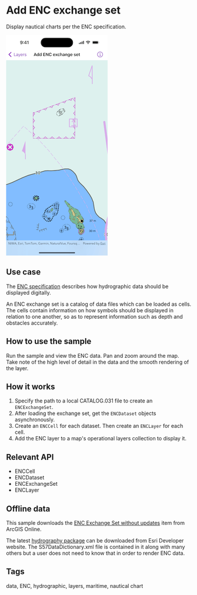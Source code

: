 # Add ENC exchange set

Display nautical charts per the ENC specification.

![Image showing the add ENC exchange set app](add-enc-exchange-set.png)

## Use case

The [ENC specification](https://docs.iho.int/iho_pubs/standard/S-57Ed3.1/20ApB1.pdf) describes how hydrographic data should be displayed digitally.

An ENC exchange set is a catalog of data files which can be loaded as cells. The cells contain information on how symbols should be displayed in relation to one another, so as to represent information such as depth and obstacles accurately.

## How to use the sample

Run the sample and view the ENC data. Pan and zoom around the map. Take note of the high level of detail in the data and the smooth rendering of the layer.

## How it works

1. Specify the path to a local CATALOG.031 file to create an `ENCExchangeSet`.
2. After loading the exchange set, get the `ENCDataset` objects asynchronously.
3. Create an `ENCCell` for each dataset. Then create an `ENCLayer` for each cell.
4. Add the ENC layer to a map's operational layers collection to display it.

## Relevant API

* ENCCell
* ENCDataset
* ENCExchangeSet
* ENCLayer

## Offline data

This sample downloads the [ENC Exchange Set without updates](https://www.arcgis.com/home/item.html?id=9d2987a825c646468b3ce7512fb76e2d) item from ArcGIS Online.

The latest [hydrography package](https://developers.arcgis.com/swift/downloads/#hydrography-data) can be downloaded from Esri Developer website. The S57DataDictionary.xml file is contained in it along with many others but a user does not need to know that in order to render ENC data.

## Tags

data, ENC, hydrographic, layers, maritime, nautical chart
